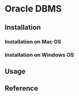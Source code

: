 # Oracle DBMS

## Installation

### Installation on Mac OS

### Installation on Windows OS

## Usage

## Reference
